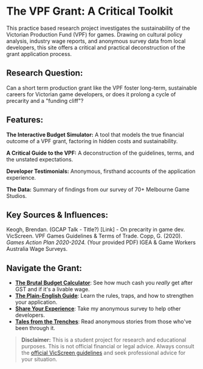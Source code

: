 # **The VPF Grant: A Critical Toolkit**

This practice based research project investigates the sustainability of the Victorian Production Fund (VPF) for games. Drawing on cultural policy analysis, industry wage reports, and anonymous survey data from local developers, this site offers a critical and practical deconstruction of the grant application process.

## **Research Question:** 

Can a short term production grant like the VPF foster long-term, sustainable careers for Victorian game developers, or does it prolong a cycle of precarity and a "funding cliff"?

## **Features:**
  
**The Interactive Budget Simulator:** A tool that models the true financial outcome of a VPF grant, factoring in hidden costs and sustainability.

**A Critical Guide to the VPF:** A deconstruction of the guidelines, terms, and the unstated expectations.

**Developer Testimonials:** Anonymous, firsthand accounts of the application experience.

**The Data:**
Summary of findings from our survey of 70+ Melbourne Game Studios.

## **Key Sources & Influences:**
  Keogh, Brendan. (GCAP Talk - Title?) [Link] - On precarity in game dev.
  VicScreen. VPF Games Guidelines & Terms of Trade.
  Copp, G. (2020). *Games Action Plan 2020-2024.* (Your provided PDF)
  IGEA & Game Workers Australia Wage Surveys.

## **Navigate the Grant:**
*   [**The Brutal Budget Calculator**](/calculator/): See how much cash you *really* get after GST and if it's a livable wage.
*   [**The Plain-English Guide**](/guide/): Learn the rules, traps, and how to strengthen your application.
*   [**Share Your Experience**](/survey/): Take my anonymous survey to help other developers.
*   [**Tales from the Trenches**](/tales/): Read anonymous stories from those who've been through it.

> **Disclaimer:** This is a student project for research and educational purposes. This is not official financial or legal advice. Always consult the [official VicScreen guidelines](https://www.vicscreen.vic.gov.au/) and seek professional advice for your situation.
